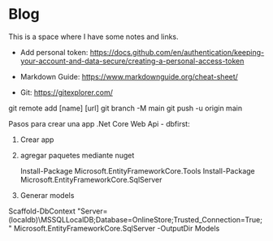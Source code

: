 # Blog
This is a space where I have some notes and links.

- Add personal token: 
      https://docs.github.com/en/authentication/keeping-your-account-and-data-secure/creating-a-personal-access-token
- Markdown Guide: 
     https://www.markdownguide.org/cheat-sheet/

- Git: https://gitexplorer.com/

git remote add [name] [url]
git branch -M main
git push -u origin main

Pasos para crear una app .Net Core Web Api - dbfirst:

1. Crear app
2. agregar paquetes mediante nuget
	
	Install-Package Microsoft.EntityFrameworkCore.Tools
	Install-Package Microsoft.EntityFrameworkCore.SqlServer

3. Generar models

Scaffold-DbContext "Server=(localdb)\MSSQLLocalDB;Database=OnlineStore;Trusted_Connection=True;" Microsoft.EntityFrameworkCore.SqlServer -OutputDir Models

